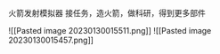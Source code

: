 

火箭发射模拟器
接任务，造火箭，做科研，得到更多部件


![[Pasted image 20230130015511.png]]
![[Pasted image 20230130015457.png]]
